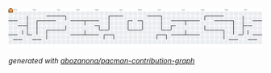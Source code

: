 <picture>
  <source media="(prefers-color-scheme: dark)" srcset="https://raw.githubusercontent.com/capivara00700/capivara00700/output/pacman-contribution-graph-dark.svg">
  <source media="(prefers-color-scheme: light)" srcset="https://raw.githubusercontent.com/capivara00700/capivara00700/output/pacman-contribution-graph.svg">
  <img alt="pacman contribution graph" src="https://raw.githubusercontent.com/capivara00700/capivara00700/output/pacman-contribution-graph.svg">
</picture>

_generated with [abozanona/pacman-contribution-graph](https://abozanona.github.io/pacman-contribution-graph/)_
